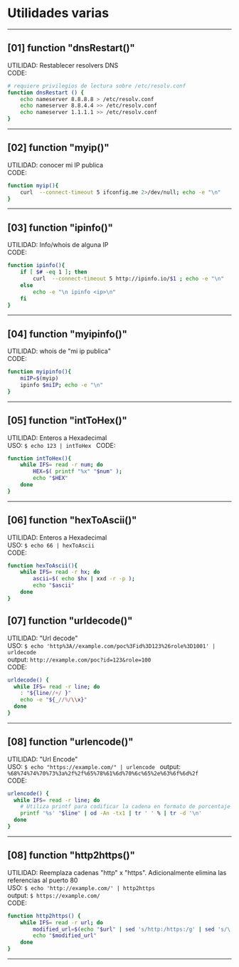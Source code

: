 
# Utilidades varias 

---
## [01] function "dnsRestart()" 
UTILIDAD: Restablecer resolvers DNS  
CODE:  
```bash
# requiere privilegios de lectura sobre /etc/resolv.conf
function dnsRestart () {
    echo nameserver 8.8.8.8 > /etc/resolv.conf
    echo nameserver 8.8.4.4 >> /etc/resolv.conf
    echo nameserver 1.1.1.1 >> /etc/resolv.conf
}
```
---
## [02] function "myip()" 
UTILIDAD: conocer mi IP publica  
CODE:  
```bash
function myip(){
    curl  --connect-timeout 5 ifconfig.me 2>/dev/null; echo -e "\n"
}
```
---
## [03] function "ipinfo()"  
UTILIDAD: Info/whois de alguna IP  
CODE:  
```bash
function ipinfo(){
    if [ $# -eq 1 ]; then
        curl  --connect-timeout 5 http://ipinfo.io/$1 ; echo -e "\n"
    else
        echo -e "\n ipinfo <ip>\n"
    fi
}
```
----
## [04] function "myipinfo()"  
UTILIDAD: whois de "mi ip publica"  
CODE:  
```bash
function myipinfo(){
    miIP=$(myip)
    ipinfo $miIP; echo -e "\n"
}
```
---
## [05] function "intToHex()"  
UTILIDAD: Enteros a Hexadecimal  
USO: `$ echo 123 | intToHex `
CODE:  
```bash
function intToHex(){
    while IFS= read -r num; do
        HEX=$( printf "%x" "$num" );
        echo "$HEX"
    done
}
```
---
## [06] function "hexToAscii()"  
UTILIDAD: Enteros a Hexadecimal  
USO: `$ echo 66 | hexToAscii `  
CODE:  
```bash
function hexToAscii(){
    while IFS= read -r hx; do
        ascii=$( echo $hx | xxd -r -p );
        echo "$ascii"
    done
}
```

## [07] function "urldecode()"  
UTILIDAD: "Url decode"  
USO: `$ echo 'http%3A//example.com/poc%3Fid%3D123%26role%3D1001' | urldecode `  
output: `http://example.com/poc?id=123&role=100`  
CODE:  
```bash
urldecode() {
  while IFS= read -r line; do
    : "${line//+/ }"
    echo -e "${_//%/\\x}"
  done
}
```
---

## [08] function "urlencode()"  
UTILIDAD: "Url Encode"  
USO: `$ echo "https://example.com/" | urlencode `
output: `%68%74%74%70%73%3a%2f%2f%65%78%61%6d%70%6c%65%2e%63%6f%6d%2f`  
CODE:  
```bash
urlencode() {
  while IFS= read -r line; do
    # Utiliza printf para codificar la cadena en formato de porcentaje
    printf '%s' "$line" | od -An -tx1 | tr ' ' % | tr -d '\n'
  done
}

```
---

## [08] function "http2https()"  
UTILIDAD: Reemplaza cadenas "http" x "https". Adicionalmente elimina las referencias al puerto 80  
USO: `$ echo 'http://example.com/' | http2https `  
output: `$ https://example.com/`  
CODE:  
```bash
function http2https() {
    while IFS= read -r url; do
        modified_url=$(echo "$url" | sed 's/http:/https:/g' | sed 's/\:80\//\//g')
        echo "$modified_url"
    done
}

```
---
